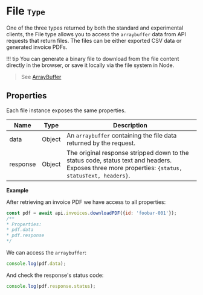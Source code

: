 # File <small>`Type`</small>

One of the three types returned by both the standard and experimental clients, the File type allows you to access the `arraybuffer` data from API requests that return files. The files can be either exported CSV data or generated invoice PDFs.

!!! tip 
    You can generate a binary file to download from the file content directly in the browser, or save it locally via the file system in Node.

> See [ArrayBuffer][goto-mdn]

## Properties
Each file instance exposes the same properties.

| Name | Type | Description |
| ---- | ---- | ----------- |
| data | Object | An `arraybuffer` containing the file data returned by the request. |
| response | Object | The original response stripped down to the status code, status text and headers. Exposes three more properties: `{status, statusText, headers}`. |

**Example**

After retrieving an invoice PDF we have access to all properties:
```js
const pdf = await api.invoices.downloadPDF({id: 'foobar-001'});
/**
* Properties:
* pdf.data
* pdf.response
*/
```

We can access the `arraybuffer`:
```js
console.log(pdf.data);
```

And check the response's status code:
```js
console.log(pdf.response.status);
```


[goto-mdn]: https://developer.mozilla.org/en-US/docs/Web/JavaScript/Reference/Global_Objects/ArrayBuffer
